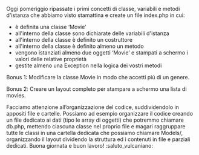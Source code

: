 Oggi pomeriggio ripassate i primi concetti di classe, variabili e metodi d'istanza che abbiamo visto stamattina e create un file index.php in cui:

- è definita una classe ‘Movie’
- all'interno della classe sono dichiarate delle variabili d'istanza
- all'interno della classe è definito un costruttore
- all'interno della classe è definito almeno un metodo
- vengono istanziati almeno due oggetti ‘Movie’ e stampati a schermo i valori delle relative proprietà
- gestite almeno una Exception nella logica dei vostri metodi

Bonus 1:
Modificare la classe Movie in modo che accetti piú di un genere.

Bonus 2:
Creare un layout completo per stampare a schermo una lista di movies.

Facciamo attenzione all’organizzazione del codice, suddividendolo in appositi file e cartelle. Possiamo ad esempio organizzare il codice
creando un file dedicato ai dati (tipo le array di oggetti) che potremmo chiamare db.php, mettendo ciascuna classe nel proprio file e magari raggruppare tutte le classi in una cartella dedicata che possiamo chiamare Models/, organizzando il layout dividendo la struttura ed i contenuti in file e parziali dedicati.
Buona giornata e buon lavoro! :saluto_vulcaniano:
